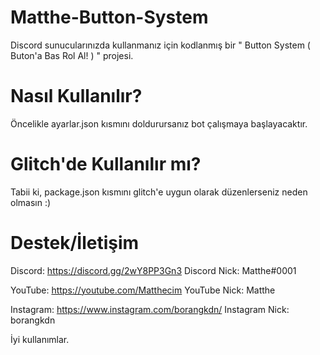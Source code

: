# Matthe-Button-System 
Discord sunucularınızda kullanmanız için kodlanmış bir " Button System ( Buton'a Bas Rol Al! ) " projesi.

# Nasıl Kullanılır?
Öncelikle ayarlar.json kısmını doldurursanız bot çalışmaya başlayacaktır.

# Glitch'de Kullanılır mı?
Tabii ki, package.json kısmını glitch'e uygun olarak düzenlerseniz neden olmasın :)


# Destek/İletişim
Discord: https://discord.gg/2wY8PP3Gn3 
Discord Nick: Matthe#0001

YouTube: https://youtube.com/Matthecim
YouTube Nick: Matthe

Instagram: https://www.instagram.com/borangkdn/
Instagram Nick: borangkdn

İyi kullanımlar.
